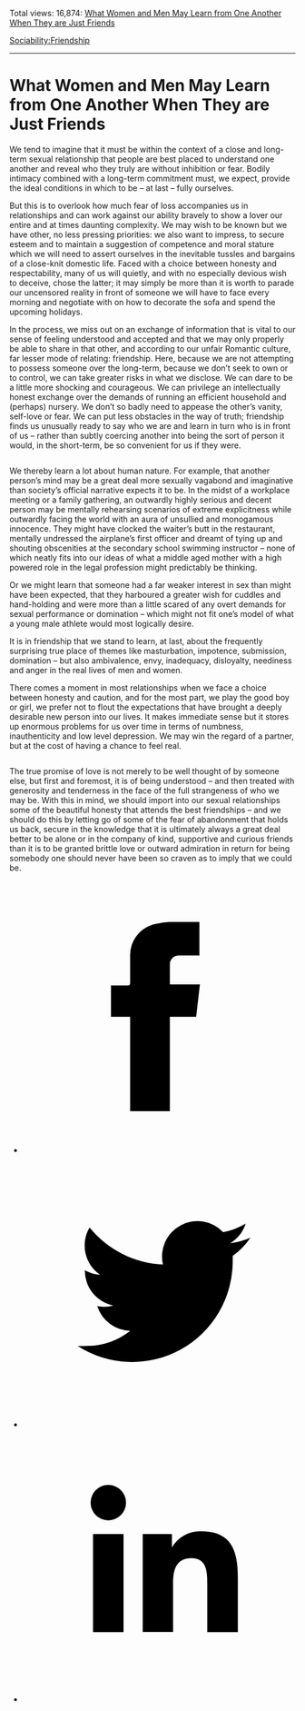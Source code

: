 Total views: 16,874: [What Women and Men May Learn from One Another When They are Just Friends](https://www.theschooloflife.com/thebookoflife/what-women-and-mean-may-learn-from-one-another-when-they-are-just-friends/)

[Sociability:](https://www.theschooloflife.com/thebookoflife/category/sociability/)[Friendship](https://www.theschooloflife.com/thebookoflife/category/sociability/friendship/)

* * *

# What Women and Men May Learn from One Another When They are Just Friends
<style>
						.alignnone {
  display: block;
  margin-left: auto;
  margin-right: auto;
  align: center:
}

.addtoany_share_save_container {
display:none;
}

.wp-block-image {
		display: block;
  margin-left: auto;
  margin-right: auto;
  width: 50%;
}

.aligncenter {
display: block;
  margin-left: auto;
  margin-right: auto;
  align: center:
}

@media only screen and (max-width: 500px) {
  .wp-block-image {
		display: block;
  margin-left: auto;
  margin-right: auto;
  width: 100%;
} }

h1 {max-width: 600px !important;
}
.s18-single-post .content-area .site-main article .post-cat-header-display + .old-wrapper p {
    font-size: 1.200em
}
						</style>

We tend to imagine that it must be within the context of a close and long-term sexual relationship that people are best placed to understand one another and reveal who they truly are without inhibition or fear. Bodily intimacy combined with a long-term commitment must, we expect, provide the ideal conditions in which to be – at last – fully ourselves.

But this is to overlook how much fear of loss accompanies us in relationships and can work against our ability bravely to show a lover our entire and at times daunting complexity. We may wish to be known but we have other, no less pressing priorities: we also want to impress, to secure esteem and to maintain a suggestion of competence and moral stature which we will need to assert ourselves in the inevitable tussles and bargains of a close-knit domestic life. Faced with a choice between honesty and respectability, many of us will quietly, and with no especially devious wish to deceive, chose the latter; it may simply be more than it is worth to parade our uncensored reality in front of someone we will have to face every morning and negotiate with on how to decorate the sofa and spend the upcoming holidays.

In the process, we miss out on an exchange of information that is vital to our sense of feeling understood and accepted and that we may only properly be able to share in that other, and according to our unfair Romantic culture, far lesser mode of relating: friendship. Here, because we are not attempting to possess someone over the long-term, because we don’t seek to own or to control, we can take greater risks in what we disclose. We can dare to be a little more shocking and courageous. We can privilege an intellectually honest exchange over the demands of running an efficient household and (perhaps) nursery. We don’t so badly need to appease the other’s vanity, self-love or fear. We can put less obstacles in the way of truth; friendship finds us unusually ready to say who we are and learn in turn who is in front of us – rather than subtly coercing another into being the sort of person it would, in the short-term, be so convenient for us if they were.

<figure class="aligncenter"><img src="https://www.theschooloflife.com/thebookoflife/wp-content/uploads/2019/10/00116987.jpeg" alt="" class="wp-image-23689" srcset="https://www.theschooloflife.com/thebookoflife/wp-content/uploads/2019/10/00116987.jpeg 600w, https://www.theschooloflife.com/thebookoflife/wp-content/uploads/2019/10/00116987-300x227.jpeg 300w" sizes="(max-width: 600px) 100vw, 600px"></figure>

We thereby learn a lot about human nature. For example, that another person’s mind may be a great deal more sexually vagabond and imaginative than society’s official narrative expects it to be. In the midst of a workplace meeting or a family gathering, an outwardly highly serious and decent person may be mentally rehearsing scenarios of extreme explicitness while outwardly facing the world with an aura of unsullied and monogamous innocence. They might have clocked the waiter’s butt in the restaurant, mentally undressed the airplane’s first officer and dreamt of tying up and shouting obscenities at the secondary school swimming instructor – none of which neatly fits into our ideas of what a middle aged mother with a high powered role in the legal profession might predictably be thinking.

Or we might learn that someone had a far weaker interest in sex than might have been expected, that they harboured a greater wish for cuddles and hand-holding and were more than a little scared of any overt demands for sexual performance or domination – which might not fit one’s model of what a young male athlete would most logically desire.

It is in friendship that we stand to learn, at last, about the frequently surprising true place of themes like masturbation, impotence, submission, domination – but also ambivalence, envy, inadequacy, disloyalty, neediness and anger in the real lives of men and women.

There comes a moment in most relationships when we face a choice between honesty and caution, and for the most part, we play the good boy or girl, we prefer not to flout the expectations that have brought a deeply desirable new person into our lives. It makes immediate sense but it stores up enormous problems for us over time in terms of numbness, inauthenticity and low level depression. We may win the regard of a partner, but at the cost of having a chance to feel real.&nbsp;

<figure class="aligncenter"><img src="https://www.theschooloflife.com/thebookoflife/wp-content/uploads/2019/10/00116988.jpeg" alt="" class="wp-image-23690" srcset="https://www.theschooloflife.com/thebookoflife/wp-content/uploads/2019/10/00116988.jpeg 600w, https://www.theschooloflife.com/thebookoflife/wp-content/uploads/2019/10/00116988-300x227.jpeg 300w" sizes="(max-width: 600px) 100vw, 600px"></figure>

The true promise of love is not merely to be well thought of by someone else, but first and foremost, it is of being understood – and then treated with generosity and tenderness in the face of the full strangeness of who we may be. With this in mind, we should import into our sexual relationships some of the beautiful honesty that attends the best friendships – and we should do this by letting go of some of the fear of abandonment that holds us back, secure in the knowledge that it is ultimately always a great deal better to be alone or in the company of kind, supportive and curious friends than it is to be granted brittle love or outward admiration in return for being somebody one should never have been so craven as to imply that we could be.

<style>
    .iframe-class { display: block !important; }
</style>

- [<svg xmlns="http://www.w3.org/2000/svg" viewbox="0 0 26 26"><title>Facebook</title>
                    <g>
                        <path d="M8.38,10H9.92c.2,0,.29,0,.29-.28,0-.82,0-1.64,0-2.46a3.05,3.05,0,0,1,2.57-3.15A7.22,7.22,0,0,1,14,3.95c.86,0,1.71,0,2.57,0h.25v3.2h-2A.85.85,0,0,0,14,8c0,.62,0,1.24,0,1.91h2.87L16.51,13H14v9H10.21V13H8.38Z"></path>
                    </g>
                </svg>](http://www.facebook.com/sharer/sharer.php?u=https://www.theschooloflife.com/thebookoflife/what-women-and-mean-may-learn-from-one-another-when-they-are-just-friends/)
- [<svg xmlns="http://www.w3.org/2000/svg" viewbox="0 0 26 26"><title>Twitter</title>
                    <path d="M21.69,7.9a6.75,6.75,0,0,1-1.94.53,3.39,3.39,0,0,0,1.48-1.87,6.76,6.76,0,0,1-2.14.82,3.38,3.38,0,0,0-5.75,3.08,9.59,9.59,0,0,1-7-3.53,3.38,3.38,0,0,0,1,4.51A3.36,3.36,0,0,1,5.89,11v0A3.38,3.38,0,0,0,8.6,14.37a3.39,3.39,0,0,1-1.53.06,3.38,3.38,0,0,0,3.15,2.35A6.78,6.78,0,0,1,6,18.22a6.87,6.87,0,0,1-.81,0A9.6,9.6,0,0,0,20,10.08q0-.22,0-.44A6.86,6.86,0,0,0,21.69,7.9Z"></path>
                </svg>](http://twitter.com/share?url=https://www.theschooloflife.com/thebookoflife/what-women-and-mean-may-learn-from-one-another-when-they-are-just-friends/&text=&via=theschooloflife)
- [<svg xmlns="http://www.w3.org/2000/svg" viewbox="0 0 26 26"><title>LinkedIn</title>
<path class="cls-2" d="M6.67,10H9.58v9.36H6.67ZM8.13,5.32A1.69,1.69,0,1,1,6.44,7,1.69,1.69,0,0,1,8.13,5.32"></path><path class="cls-2" d="M11.41,10H14.2v1.28h0A3.06,3.06,0,0,1,17,9.75c2.95,0,3.49,1.94,3.49,4.46v5.14H17.57V14.79c0-1.09,0-2.48-1.51-2.48s-1.75,1.18-1.75,2.4v4.63H11.41Z"></path></svg>](https://www.linkedin.com/shareArticle?mini=true&url=https://www.theschooloflife.com/thebookoflife/what-women-and-mean-may-learn-from-one-another-when-they-are-just-friends/)
